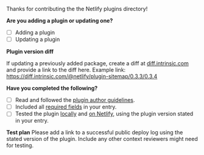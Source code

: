 Thanks for contributing the the Netlify plugins directory!

**Are you adding a plugin or updating one?**

- [ ] Adding a plugin
- [ ] Updating a plugin

**Plugin version diff**

If updating a previously added package, create a diff at [diff.intrinsic.com](https://diff.intrinsic.com) and provide a link to the diff here.
Example link: https://diff.intrinsic.com/@netlify/plugin-sitemap/0.3.3/0.3.4

**Have you completed the following?**

- [ ] Read and followed the [plugin author guidelines](https://github.com/netlify/plugins/blob/master/docs/guidelines.md).
- [ ] Included all [required fields](https://github.com/netlify/plugins/blob/master/docs/CONTRIBUTING.md#required-fields) in your entry.
- [ ] Tested the plugin [locally](https://docs.netlify.com/cli/get-started/#run-builds-locally) and [on Netlify](https://docs.netlify.com/configure-builds/build-plugins/#install-a-plugin), using the plugin version stated in your entry.

**Test plan**
Please add a link to a successful public deploy log using the stated version of the plugin. Include any other context reviewers might need for testing.
